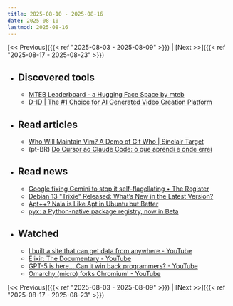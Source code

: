 ```yaml
---
title: 2025-08-10 - 2025-08-16
date: 2025-08-10
lastmod: 2025-08-16
---
```


[<< Previous]({{< ref "2025-08-03 - 2025-08-09" >}}) | [Next >>]({{< ref "2025-08-17 - 2025-08-23" >}})

- ## Discovered tools
  - [MTEB Leaderboard - a Hugging Face Space by mteb](https://huggingface.co/spaces/mteb/leaderboard)
  - [D-ID | The #1 Choice for AI Generated Video Creation Platform](https://www.d-id.com/)

- ## Read articles
  - [ Who Will Maintain Vim? A Demo of Git Who | Sinclair Target ](https://sinclairtarget.com/blog/2025/03/who-will-maintain-vim-a-demo-of-git-who/)
  - (pt-BR) [Do Cursor ao Claude Code: o que aprendi e onde errei](https://newsletter.nagringa.dev/p/migrei-do-cursor-para-o-claude-code)

- ## Read news
  - [Google fixing Gemini to stop it self-flagellating • The Register](https://www.theregister.com/2025/08/11/google_fixing_gemini_self_flagellation/)
  - [Debian 13 "Trixie" Released: What’s New in the Latest Version?](https://news.itsfoss.com/debian-13-release/)
  - [Apt++? Nala is Like Apt in Ubuntu but Better](https://itsfoss.com/nala/)
  - [pyx: a Python-native package registry, now in Beta](https://astral.sh/blog/introducing-pyx)

- ## Watched
  - [I built a site that can get data from anywhere - YouTube](https://www.youtube.com/watch?v=GpV5geC2WSM)
  - [Elixir: The Documentary - YouTube](https://www.youtube.com/watch?v=lxYFOM3UJzo)
  - [GPT-5 is here... Can it win back programmers? - YouTube](https://www.youtube.com/watch?v=8tx2viHpgA8)
  - [Omarchy (micro) forks Chromium! - YouTube](https://www.youtube.com/watch?v=ZEFYTdzYxQM)

[<< Previous]({{< ref "2025-08-03 - 2025-08-09" >}}) | [Next >>]({{< ref "2025-08-17 - 2025-08-23" >}})
